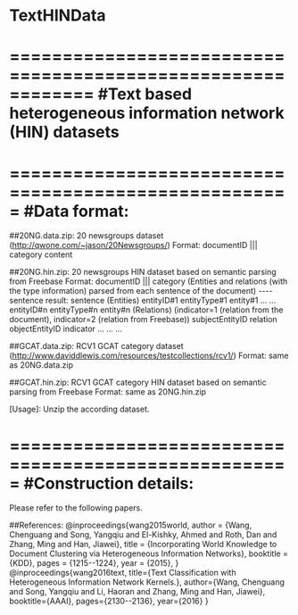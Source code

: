# TextHINData
============================================================
#Text based heterogeneous information network (HIN) datasets
============================================================


=====================================================
#Data format:
=====================================================

##20NG.data.zip: 20 newsgroups dataset (http://qwone.com/~jason/20Newsgroups/)
Format:
  documentID ||| category
  content

##20NG.hin.zip: 20 newsgroups HIN dataset based on semantic parsing from Freebase
Format:
  documentID ||| category
  (Entities and relations (with the type information) parsed from each sentence of the document)
  ----sentence result: sentence
  (Entities)
      entityID#1 entityType#1 entity#1
	    ...
	    ...
	    entityID#n entityType#n entity#n
  (Relations)
  (indicator=1 (relation from the document), indicator=2 (relation from Freebase))
	    subjectEntityID    relation    objectEntityID    indicator
	    ...
	    ...
	    ...

##GCAT.data.zip: RCV1 GCAT category dataset (http://www.daviddlewis.com/resources/testcollections/rcv1/)
Format:
  same as 20NG.data.zip

##GCAT.hin.zip: RCV1 GCAT category HIN dataset based on semantic parsing from Freebase
Format:
  same as 20NG.hin.zip

[Usage]:
  Unzip the according dataset.


=====================================================
#Construction details:
=====================================================

  Please refer to the following papers.

##References:
@inproceedings{wang2015world,
  author = {Wang, Chenguang and Song, Yangqiu and El-Kishky, Ahmed and Roth, Dan and Zhang, Ming and Han, Jiawei},
  title = {Incorporating World Knowledge to Document Clustering via Heterogeneous Information Networks},
  booktitle = {KDD},
  pages = {1215--1224},
  year = {2015},
}
@inproceedings{wang2016text,
  title={Text Classification with Heterogeneous Information Network Kernels.},
  author={Wang, Chenguang and Song, Yangqiu and Li, Haoran and Zhang, Ming and Han, Jiawei},
  booktitle={AAAI},
  pages={2130--2136},
  year={2016}
}

